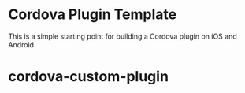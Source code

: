Cordova Plugin Template
======

This is a simple starting point for building a Cordova plugin on iOS and Android.
# cordova-custom-plugin
